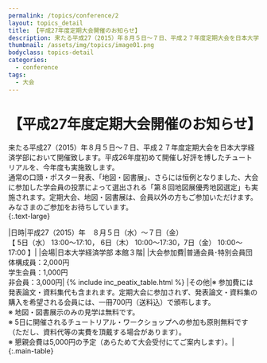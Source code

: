 ```yaml
---
permalink: /topics/conference/2
layout: topics_detail
title: 【平成27年度定期大会開催のお知らせ】
description: 来たる平成27（2015）年８月５日～７日、平成２７年度定期大会を日本大学経済学部において開催致します。
thumbnail: /assets/img/topics/image01.png
bodyclass: topics-detail
categories:
  - conference
tags:
  - 大会
---
```


# 【平成27年度定期大会開催のお知らせ】

来たる平成27（2015）年８月５日～７日、平成２７年度定期大会を日本大学経済学部において開催致します。平成26年度初めて開催し好評を博したチュートリアルを、今年度も実施致します。<br> 
通常の口頭・ポスター発表、「地図・図書展」、さらには恒例となりました、大会に参加した学会員の投票によって選出される「第８回地図展優秀地図選定」も実施されます。定期大会、地図・図書展は、会員以外の方もご参加いただけます。<br>
みなさまのご参加をお待ちしています。<br>
{:.text-large}

|日時|平成27（2015）年　８月５日（水）～７日（金）<br>【 5日（水） 13:00～17:10， 6日（木） 10:00～17:30，7日（金） 10:00～17:00 】|
|会場|日本大学経済学部 本館３階|
|大会参加費|普通会員･特別会員団体構成員：2,000円<br>学生会員：1,000円<br>非会員：3,000円|
{% include inc_peatix_table.html %}
|その他|※ 参加費には発表論文・資料集代も含まれます。定期大会に参加されず、発表論文・資料集の購入を希望される会員には、一冊700円（送料込）で頒布します。<br>※ 地図・図書展示のみの見学は無料です。<br>※ 5日に開催されるチュートリアル・ワークショップへの参加も原則無料です（ただし、資料代等の実費を頂戴する場合があります）。<br>※ 懇親会費は5,000円の予定（あらためて大会受付にてご案内します）。|
{:.main-table}

